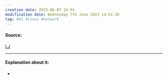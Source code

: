 ```yaml
---
creation date: 2023-06-07 14:51
modification date: Wednesday 7th June 2023 14:51:16
tag: #OS #linux #network
---
```


#### Source:
[LJ](https://linuxjourney.com/lesson/network-basics)

--------------------------------------

#### Explanation about it:

* 